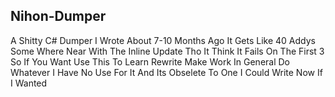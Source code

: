 ## Nihon-Dumper

A Shitty C# Dumper I Wrote About 7-10 Months Ago It Gets Like 40 Addys Some Where Near With The Inline Update Tho It Think It Fails On The First 3 So If You Want Use This To Learn Rewrite Make Work In General Do Whatever I Have No Use For It And Its Obselete To One I Could Write Now If I Wanted
